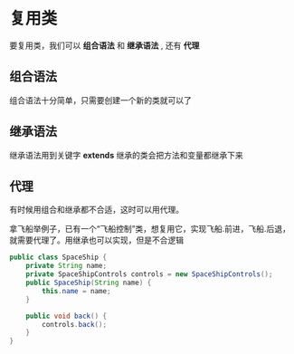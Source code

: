 # 复用类
要复用类，我们可以 __组合语法__ 和 __继承语法__ , 还有 __代理__

## 组合语法
组合语法十分简单，只需要创建一个新的类就可以了

## 继承语法
继承语法用到关键字 __extends__
继承的类会把方法和变量都继承下来

## 代理
有时候用组合和继承都不合适，这时可以用代理。

拿飞船举例子，已有一个“飞船控制”类，想复用它，实现飞船.前进，飞船.后退，就需要代理了。用继承也可以实现，但是不合逻辑

```Java
public class SpaceShip {
    private String name;
    private SpaceShipControls controls = new SpaceShipControls();
    public SpaceShip(String name) {
        this.name = name;
    }

    public void back() {
        controls.back();
    }
}